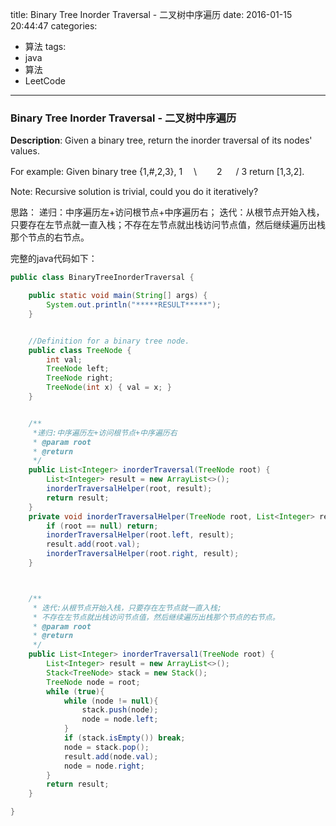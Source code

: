 



title: Binary Tree Inorder Traversal - 二叉树中序遍历
date: 2016-01-15 20:44:47
categories: 
- 算法
tags: 
- java
- 算法
- LeetCode
<!--updated: 2016-01-15 21:40:47-->
---

### Binary Tree Inorder Traversal - 二叉树中序遍历

**Description**: Given a binary tree, return the inorder traversal of its nodes' values.

For example:
 Given binary tree {1,#,2,3},
 1
　\\
  　　2
 　 /
 3
 return [1,3,2].
 
 Note: Recursive solution is trivial, could you do it iteratively?

思路：
递归：中序遍历左+访问根节点+中序遍历右；
迭代：从根节点开始入栈，只要存在左节点就一直入栈；不存在左节点就出栈访问节点值，然后继续遍历出栈那个节点的右节点。

完整的java代码如下：

```java
public class BinaryTreeInorderTraversal {

    public static void main(String[] args) {
        System.out.println("*****RESULT*****");
    }


    //Definition for a binary tree node.
    public class TreeNode {
        int val;
        TreeNode left;
        TreeNode right;
        TreeNode(int x) { val = x; }
    }


    /**
     *递归:中序遍历左+访问根节点+中序遍历右
     * @param root
     * @return
     */
    public List<Integer> inorderTraversal(TreeNode root) {
        List<Integer> result = new ArrayList<>();
        inorderTraversalHelper(root, result);
        return result;
    }
    private void inorderTraversalHelper(TreeNode root, List<Integer> result){
        if (root == null) return;
        inorderTraversalHelper(root.left, result);
        result.add(root.val);
        inorderTraversalHelper(root.right, result);
    }



    /**
     * 迭代:从根节点开始入栈，只要存在左节点就一直入栈;
     * 不存在左节点就出栈访问节点值，然后继续遍历出栈那个节点的右节点。
     * @param root
     * @return
     */
    public List<Integer> inorderTraversal1(TreeNode root) {
        List<Integer> result = new ArrayList<>();
        Stack<TreeNode> stack = new Stack();
        TreeNode node = root;
        while (true){
            while (node != null){
                stack.push(node);
                node = node.left;
            }
            if (stack.isEmpty()) break;
            node = stack.pop();
            result.add(node.val);
            node = node.right;
        }
        return result;
    }

}
```

